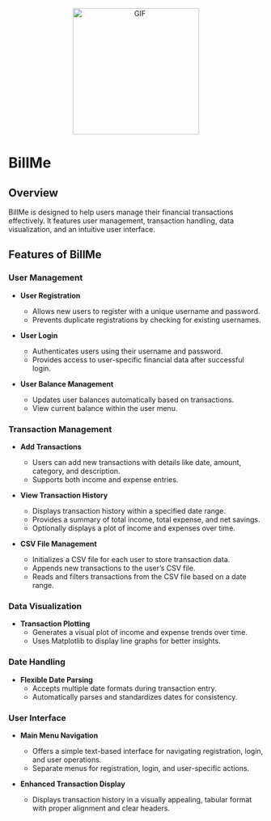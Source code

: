 <p align="center">
  <img src="https://github.com/user-attachments/assets/3c26cc3f-ffae-420a-9e13-abd039159ee2" alt="GIF" width="250"> 
</p>

# BillMe

## Overview
BillMe is designed to help users manage their financial transactions effectively. It features user management, transaction handling, data visualization, and an intuitive user interface.

## Features of BillMe

### User Management
- **User Registration**
  - Allows new users to register with a unique username and password.
  - Prevents duplicate registrations by checking for existing usernames.

- **User Login**
  - Authenticates users using their username and password.
  - Provides access to user-specific financial data after successful login.

- **User Balance Management**
  - Updates user balances automatically based on transactions.
  - View current balance within the user menu.

### Transaction Management
- **Add Transactions**
  - Users can add new transactions with details like date, amount, category, and description.
  - Supports both income and expense entries.

- **View Transaction History**
  - Displays transaction history within a specified date range.
  - Provides a summary of total income, total expense, and net savings.
  - Optionally displays a plot of income and expenses over time.

- **CSV File Management**
  - Initializes a CSV file for each user to store transaction data.
  - Appends new transactions to the user’s CSV file.
  - Reads and filters transactions from the CSV file based on a date range.

### Data Visualization
- **Transaction Plotting**
  - Generates a visual plot of income and expense trends over time.
  - Uses Matplotlib to display line graphs for better insights.

### Date Handling
- **Flexible Date Parsing**
  - Accepts multiple date formats during transaction entry.
  - Automatically parses and standardizes dates for consistency.

### User Interface
- **Main Menu Navigation**
  - Offers a simple text-based interface for navigating registration, login, and user operations.
  - Separate menus for registration, login, and user-specific actions.
  
- **Enhanced Transaction Display**
  - Displays transaction history in a visually appealing, tabular format with proper alignment and clear headers.
